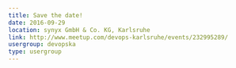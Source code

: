 ```yaml
---
title: Save the date!
date: 2016-09-29
location: synyx GmbH & Co. KG, Karlsruhe
link: http://www.meetup.com/devops-karlsruhe/events/232995289/
usergroup: devopska
type: usergroup
---
```

